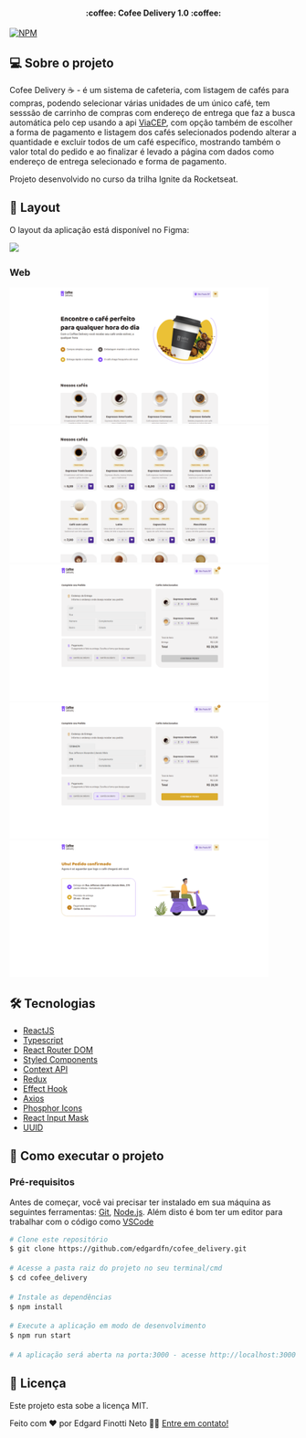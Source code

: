 <h4 align="center"> 
	:coffee: Cofee Delivery 1.0 :coffee:
</h4>

[![NPM](https://img.shields.io/npm/l/react)](https://github.com/edgardfn/cofee_delivery/blob/main/LICENSE) 

## 💻 Sobre o projeto

Cofee Delivery :coffee: - é um sistema de cafeteria, com listagem de cafés para compras, podendo selecionar várias unidades de um único café, tem sesssão de carrinho de compras com endereço de entrega que faz a busca automática pelo cep usando a api [ViaCEP], com opção também de escolher a forma de pagamento e listagem dos cafés selecionados podendo alterar a quantidade e excluir todos de um café específico, mostrando também o valor total do pedido e ao finalizar é levado a página com dados como endereço de entrega selecionado e forma de pagamento.

Projeto desenvolvido no curso da trilha Ignite da Rocketseat.

## 🎨 Layout

O layout da aplicação está disponível no Figma:

<a href="https://www.figma.com/file/5yT9ZzZmRQRS4yivGGB3pl/Coffee-Delivery/duplicate">
  <img src="https://img.shields.io/badge/Acessar%20Layout%20-Figma-%2304D361">
</a>

### Web


  <img  title="HomeImage" src="./src/assets/print01.png" width="90%">

  <img  title="ListCoffeePrint" src="./src/assets/print02.png" width="90%">
  
  <img  title="CartPrint" src="./src/assets/print03.png" width="90%">
  
  <img  title="CartPrint02" src="./src/assets/print04.png" width="90%">
  
  <img  title="SucessPrint" src="./src/assets/print05.png" width="90%">



## 🛠 Tecnologias

- [ReactJS]
- [Typescript]
- [React Router DOM]
- [Styled Components]
- [Context API]
- [Redux]
- [Effect Hook]
- [Axios]
- [Phosphor Icons]
- [React Input Mask]
- [UUID]

## 🚀 Como executar o projeto

### Pré-requisitos

Antes de começar, você vai precisar ter instalado em sua máquina as seguintes ferramentas:
[Git](https://git-scm.com), [Node.js][nodejs]. 
Além disto é bom ter um editor para trabalhar com o código como [VSCode][vscode]

```bash
# Clone este repositório
$ git clone https://github.com/edgardfn/cofee_delivery.git

# Acesse a pasta raiz do projeto no seu terminal/cmd
$ cd cofee_delivery

# Instale as dependências
$ npm install

# Execute a aplicação em modo de desenvolvimento
$ npm run start

# A aplicação será aberta na porta:3000 - acesse http://localhost:3000
```

## 📝 Licença

Este projeto esta sobe a licença MIT.

Feito com ❤️ por Edgard Finotti Neto 👋🏽 [Entre em contato!](https://www.linkedin.com/in/edgard-finotti-neto-a258b21a2/)

[nodejs]: https://nodejs.org/
[Typescript]: https://www.typescriptlang.org/
[expo]: https://expo.io/
[ReactJS]: https://reactjs.org
[rn]: https://facebook.github.io/react-native/
[yarn]: https://yarnpkg.com/
[vscode]: https://code.visualstudio.com/
[vceditconfig]: https://marketplace.visualstudio.com/items?itemName=EditorConfig.EditorConfig
[license]: https://opensource.org/licenses/MIT
[vceslint]: https://marketplace.visualstudio.com/items?itemName=dbaeumer.vscode-eslint
[prettier]: https://marketplace.visualstudio.com/items?itemName=esbenp.prettier-vscode
[Rocketseat]: https://rocketseat.com.br
[Styled Components]: https://styled-components.com/
[React Router DOM]:https://github.com/remix-run/react-router
[React Hook Form]:https://github.com/react-hook-form/react-hook-form
[Validação de Formulários com Biblioteca Zod]:https://github.com/colinhacks/zod
[ViaCEP]:https://viacep.com.br/
[Axios]: https://github.com/axios/axios
[Phosphor Icons]: https://github.com/phosphor-icons/react
[React Input Mask]: https://github.com/sanniassin/react-input-mask
[UUID]: https://github.com/uuidjs/uuid
[Context API]: https://reactjs.org/docs/context.html
[Redux]: https://react-redux.js.org/
[Effect Hook]: https://reactjs.org/docs/hooks-effect.html
